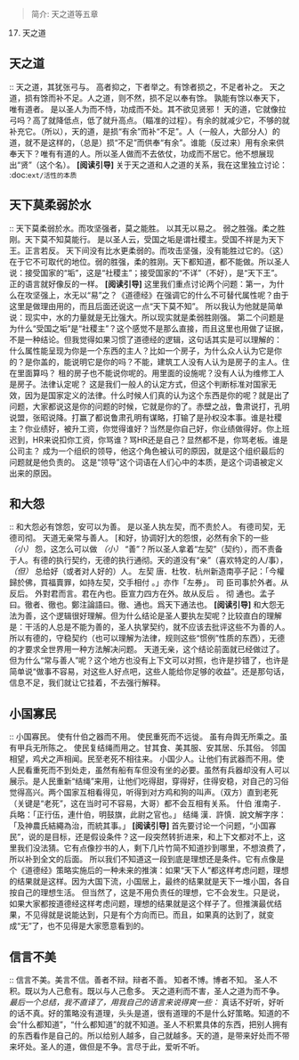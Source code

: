 > 简介: 天之道等五章
17. 天之道
## 天之道
::
  天之道，其犹张弓与。
  高者抑之，下者举之。有馀者损之，不足者补之。
  天之道，损有馀而补不足。人之道，则不然，损不足以奉有馀。
  孰能有馀以奉天下，唯有道者。
  是以圣人为而不恃，功成而不处。其不欲见贤邪！
天的道，它就像拉弓吗？高了就降低点，低了就升高点。（瞄准的过程）。有余的就减少它，不够的就补充它。（所以），天的道，是损“有余”而补“不足”。人（一般人，大部分人）的道，就不是这样的，（总是）损“不足”而供奉“有余”。谁能（反过来）用有余来供奉天下？唯有有道的人。所以圣人做而不去依仗，功成而不居它。他不想展现出“贤”（这个名）。
**[阅读引导]**
关于天之道和人之道的关系，我在这里独立讨论：
:doc:`ext/活性的本质`
## 天下莫柔弱於水
::
  天下莫柔弱於水。而攻坚强者，莫之能胜。
  以其无以易之。
  弱之胜强。柔之胜刚。天下莫不知莫能行。
  是以圣人云，受国之垢是谓社稷主。受国不祥是为天下王。正言若反。
天下间没有比水更柔弱的。而攻击坚强，没有能胜过它的。（这）在于它不可取代的地位。弱的胜强，柔的胜刚。天下都知道，都不能做。所以圣人说：接受国家的“垢”，这是“社稷主”；接受国家的“不详”（不好），是“天下王”。正的语言就好像反的一样。
**[阅读引导]**
这里我们重点讨论两个问题：第一，为什么在攻坚强上，水无以“易”之？《道德经》在强调它的什么不可替代属性呢？由于这里是做理由用的，而且后面还说这一点“天下莫不知”。
所以我认为他就是简单说：现实中，水的力量就是无比强大。所以现实就是柔弱胜刚强。
第二个问题是为什么“受国之垢”是“社稷主”？这个感觉不是那么直接，而且这里也用做了证据，不是一种结论。但我觉得如果习惯了道德经的逻辑，这句话其实是可以理解的：
什么属性能呈现为你是一个东西的主人？比如一个房子，为什么众人认为它是你的？是你盖的，能说明它是你的吗？不能，建筑工人没有人认为是房子的主人。住在里面算吗？
租的房子也不能说你呢的。用里面的设施呢？没有人认为维修工人是房子。法律认定呢？
这是我们一般人的认定方式，但这个判断标准对国家无效，因为是国家定义的法律。什么时候人们真的认为这个东西是你的呢？就是出了问题，大家都说这是你的问题的时候，它就是你的了。赤壁之战，鲁肃说打，孔明说盟，张昭说降。打赢了都说鲁肃孔明有谋略，打输了是孙权没本事。谁是社稷主？你业绩好，被升工资，你觉得谁好？当然是你自己好，你业绩做得好。你上班迟到，HR来说扣你工资，你骂谁？骂HR还是自己？显然都不是，你骂老板。谁是公司主？
成为一个组织的领导，他这个角色被认可的原因，就是这个组织最后的问题就是他负责的。
这是“领导”这个词语在人们心中的本质，是这个词语被定义出来的原因。
## 和大怨
::
  和大怨必有馀怨，安可以为善。
  是以圣人执左契，而不责於人。
  有德司契，无德司彻。
  天道无亲常与善人。
[和好，协调好]大的怨恨，必然有余下的一些 *（小）* 怨，这怎么可以做
*（小）* “善”？所以圣人拿着“左契”（契约），而不责备于人。有德的执行契约，无德的执行通彻。天的道没有“亲”（喜欢特定的人/事）， *（但）* 总给好（或者对人好的）人。
左契
  唐．杜牧．杭州新造南亭子記：「今權歸於佛，買福賣罪，如持左契，交手相付
  。」亦作「左券」。
司
  臣司事於外者。从反后。 外對君而言。君在內也。臣宣力四方在外。故从反后
  。
彻
  通也。孟子曰。徹者、徹也。鄭注論語曰。徹、通也。爲天下通法也。
**[阅读引导]**
和大怨无法为善，这个逻辑很好理解。但为什么结论是圣人要执左契呢？比较直白的理解是：干活的人总是不能为善的，圣人执掌契约，就不应该去批评这些不为善的人。所以有德的，守稳契约（也可以理解为法律，规则这些“惯例”性质的东西），无德的才要求全世界用一种方法解决问题。
天道无亲，这个结论前面就已经做过了。但为什么“常与善人”呢？这个地方也没有上下文可以对照，也许是抄错了，也许是简单说“做事不容易，对这些人好点吧，这些人能给你足够的收益”。还是那句话，信息不足，我们就让它挂着，不去强行解释。
## 小国寡民
::
  小国寡民。
  使有什伯之器而不用。
  使民重死而不远徙。
  虽有舟舆无所乘之。虽有甲兵无所陈之。
  使民复结绳而用之。甘其食、美其服、安其居、乐其俗。
  邻国相望，鸡犬之声相闻。民至老死不相往来。
小国少人。让他们有武器而不用。使人民看重死而不到处走，虽然有船有车但没有坐的必要。虽然有兵器却没有人可以展示。是人民重新“结绳”来用，让他们吃得甜，穿得好，住得安稳，对自己的习俗觉得高兴。两个国家互相看得见，听得到对方鸡和狗的叫声。（双方）直到老死（关键是“老死”，这在当时可不容易，大哥）都不会互相有关系。
什伯
  淮南子．兵略：「正行伍，連什伯，明鼓旗，此尉之官也。」
结绳
  漢．許慎．說文解字序：「及神農氏結繩為治，而統其事。」
**[阅读引导]**
首先要讨论一个问题，“小国寡民”，说的是目标，还是假设条件？这一段突然转折进来，和上下文都对不上，这里我们没法猜。它有点像抄书的人，剩下几片竹简不知道抄到哪里，不想浪费了，所以补到全文的后面。
所以我们不知道这一段到底是理想还是条件。它有点像是个《道德经》策略实施后的一种未来的推演：如果“天下人”都这样考虑问题，理想的结果就是这样。因为大国下流，小国居上，最终的结果就是天下一堆小国，各自按自己的理想生活。
但当然了，这是不用负责任的理想，它不会发生。只是说，如果大家都按道德经这样考虑问题，理想的结果就是这个样子了。但推演最优结果，不见得就是说能达到，只是有个方向而已。而且，如果真的达到了，就变成“无”了，也不见得是大家愿意看到的。
## 信言不美
::
  信言不美。美言不信。善者不辩。辩者不善。
  知者不博。博者不知。
  圣人不积。既以为人己愈有。既以与人己愈多。
  天之道利而不害，圣人之道为而不争。
*最后一个总结，我不直译了，用我自己的语言来说得爽一些：*
真话不好听，好听的话不真。好的策略没有道理，头头是道，很有道理的不是什么好策略。知道的不会“什么都知道”，“什么都知道”的就不知道。圣人不积累具体的东西，把别人拥有的东西看作是自己的。所以给别人越多，自己就越多。天的道，是带来好处而不带来坏处。圣人的道，做但是不争。言尽于此，爱听不听。
